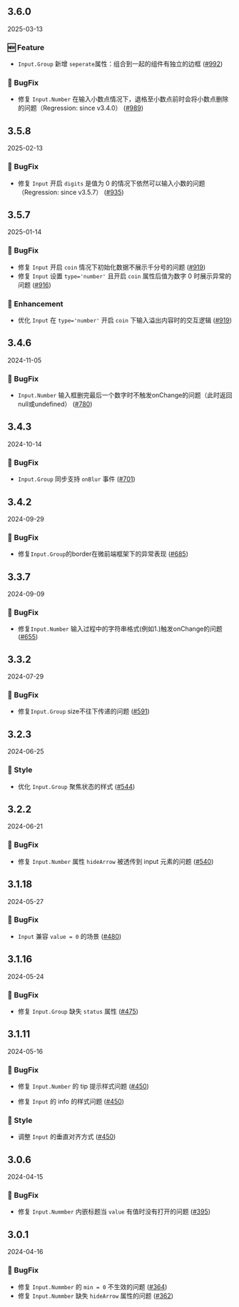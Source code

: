 ## 3.6.0
2025-03-13

### 🆕 Feature

- `Input.Group` 新增 `seperate`属性：组合到一起的组件有独立的边框 ([#992](https://github.com/sheinsight/shineout-next/pull/992))


### 🐞 BugFix

- 修复 `Input.Number` 在输入小数点情况下，退格至小数点前时会将小数点删除的问题（Regression: since v3.4.0） ([#989](https://github.com/sheinsight/shineout-next/pull/989))


## 3.5.8
2025-02-13

### 🐞 BugFix

- 修复 `Input` 开启 `digits` 是值为 0 的情况下依然可以输入小数的问题（Regression: since v3.5.7） ([#935](https://github.com/sheinsight/shineout-next/pull/935))

## 3.5.7
2025-01-14

### 🐞 BugFix

- 修复 `Input` 开启 `coin` 情况下初始化数据不展示千分号的问题 ([#919](https://github.com/sheinsight/shineout-next/pull/919))
- 修复 `Input` 设置 `type='number'` 且开启 `coin` 属性后值为数字 0 时展示异常的问题 ([#916](https://github.com/sheinsight/shineout-next/pull/916))

### 💎 Enhancement

- 优化 `Input` 在 `type='number'` 开启 `coin` 下输入溢出内容时的交互逻辑 ([#919](https://github.com/sheinsight/shineout-next/pull/919))


## 3.4.6
2024-11-05

### 🐞 BugFix

- `Input.Number` 输入框删完最后一个数字时不触发onChange的问题（此时返回null或undefined） ([#780](https://github.com/sheinsight/shineout-next/pull/780))

## 3.4.3
2024-10-14

### 🐞 BugFix

- `Input.Group` 同步支持 `onBlur` 事件 ([#701](https://github.com/sheinsight/shineout-next/pull/701))

## 3.4.2
2024-09-29

### 🐞 BugFix

- 修复`Input.Group`的border在微前端框架下的异常表现  ([#685](https://github.com/sheinsight/shineout-next/pull/685))

## 3.3.7
2024-09-09

### 🐞 BugFix

- 修复`Input.Number` 输入过程中的字符串格式(例如1.)触发onChange的问题 ([#655](https://github.com/sheinsight/shineout-next/pull/655))


## 3.3.2
2024-07-29

### 🐞 BugFix

- 修复`Input.Group` size不往下传递的问题 ([#591](https://github.com/sheinsight/shineout-next/pull/591))

## 3.2.3
2024-06-25
### 💅 Style

- 优化  `Input.Group`  聚焦状态的样式 ([#544](https://github.com/sheinsight/shineout-next/pull/544))

## 3.2.2
2024-06-21
### 🐞 BugFix

- 修复  `Input.Number`  属性 `hideArrow` 被透传到 input 元素的问题 ([#540](https://github.com/sheinsight/shineout-next/pull/540))

## 3.1.18
2024-05-27

### 🐞 BugFix

- `Input` 兼容 `value = 0` 的场景 ([#480](https://github.com/sheinsight/shineout-next/pull/480))

## 3.1.16
2024-05-24

### 🐞 BugFix

- 修复 `Input.Group` 缺失 `status` 属性  ([#475](https://github.com/sheinsight/shineout-next/pull/475))

## 3.1.11
2024-05-16

### 🐞 BugFix

- 修复 `Input.Number` 的 tip 提示样式问题 ([#450](https://github.com/sheinsight/shineout-next/pull/450))

- 修复 `Input` 的 info 的样式问题 ([#450](https://github.com/sheinsight/shineout-next/pull/450))

### 💅 Style

- 调整 `Input` 的垂直对齐方式 ([#450](https://github.com/sheinsight/shineout-next/pull/450))

## 3.0.6
2024-04-15

### 🐞 BugFix

- 修复 `Input.Nummber` 内嵌标题当 `value` 有值时没有打开的问题 ([#395](https://github.com/sheinsight/shineout-next/pull/395))

## 3.0.1
2024-04-16

### 🐞 BugFix

- 修复 `Input.Nummber` 的 `min = 0` 不生效的问题 ([#364](https://github.com/sheinsight/shineout-next/pull/364))
- 修复 `Input.Nummber` 缺失 `hideArrow` 属性的问题 ([#362](https://github.com/sheinsight/shineout-next/pull/362))






